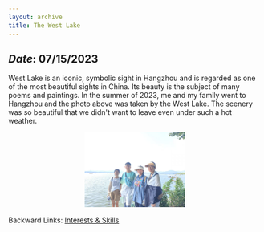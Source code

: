 ```yaml
---
layout: archive
title: The West Lake
---
```


## *Date*: 07/15/2023

West Lake is an iconic, symbolic sight in Hangzhou and is regarded as one of the most beautiful sights in China. Its beauty is the subject of many poems and paintings. In the summer of 2023, me and my family went to Hangzhou and the photo above was taken by the West Lake. The scenery was so beautiful that we didn't want to leave even under such a hot weather.

<figure>
  <center>
    <img src="/news/imgs/xihu.png" width="200"/>
  </center>
</figure>

Backward Links: [Interests & Skills](../_pages/interests&skills.md)
